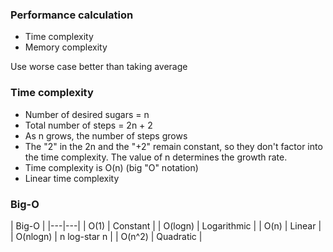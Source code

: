 ### Performance calculation
* Time complexity
* Memory complexity

Use worse case better than taking average

### Time complexity
* Number of desired sugars = n
* Total number of steps = 2n + 2
* As n grows, the number of steps grows
* The "2" in the 2n and the "+2" remain constant, so they don't factor into the time complexity. The value of n determines the growth rate.
* Time complexity is O(n) (big "O" notation)
* Linear time complexity 


### Big-O
| Big-O |
|---|---|
| O(1) | Constant |
| O(logn)  | Logarithmic |
| O(n) | Linear |
| O(nlogn) | n log-star n |
| O(n^2) | Quadratic |



